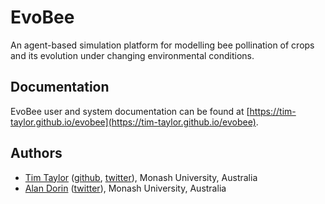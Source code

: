 # EvoBee

An agent-based simulation platform for modelling bee pollination of crops and its evolution under changing environmental conditions.

## Documentation

EvoBee user and system documentation can be found at [https://tim-taylor.github.io/evobee](https://tim-taylor.github.io/evobee).

## Authors
* [Tim Taylor](http://timt.co) ([github](https://github.com/tim-taylor), [twitter](https://twitter.com/drtimt)), Monash University, Australia
* [Alan Dorin](https://research.monash.edu/en/persons/alan-dorin) ([twitter](https://twitter.com/NRGBunny1)), Monash University, Australia
<!--stackedit_data:
eyJoaXN0b3J5IjpbLTIwMTc2MjU4MzcsLTE1NTcyNzY3NzQsLT
E4MjU5NTQ4NzgsLTEwNDMyMDA0MDcsLTk5OTk1OTU1NCwtMTc5
ODA4NjY1OCwtMTQ5ODg3OTMxNywtNzk1MjA4Mjc4LC0xMTUwNT
I5MjI1XX0=
-->